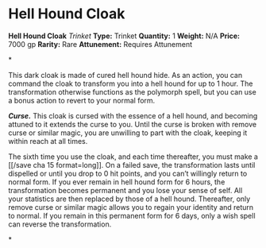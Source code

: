 # Hell Hound Cloak

**Hell Hound Cloak**
_Trinket_
**Type:** Trinket
**Quantity:** 1
**Weight:** N/A
**Price:** 7000 gp
**Rarity:** Rare
**Attunement:** Requires Attunement

*<p>This dark cloak is made of cured hell hound hide. As an action, you can command the cloak to transform you into a hell hound for up to 1 hour. The transformation otherwise functions as the polymorph spell, but you can use a bonus action to revert to your normal form.

***Curse.*** This cloak is cursed with the essence of a hell hound, and becoming attuned to it extends the curse to you. Until the curse is broken with remove curse or similar magic, you are unwilling to part with the cloak, keeping it within reach at all times.

The sixth time you use the cloak, and each time thereafter, you must make a [[/save cha 15 format=long]]. On a failed save, the transformation lasts until dispelled or until you drop to 0 hit points, and you can’t willingly return to normal form. If you ever remain in hell hound form for 6 hours, the transformation becomes permanent and you lose your sense of self. All your statistics are then replaced by those of a hell hound. Thereafter, only remove curse or similar magic allows you to regain your identity and return to normal. If you remain in this permanent form for 6 days, only a wish spell can reverse the transformation.</p>*